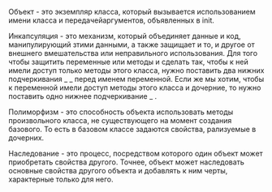 Объект - это экземпляр класса, который вызывается использованием имени класса и передачейаргументов, объявленных в init.

Инкапсуляция - это механизм, который объединяет данные и код, манипулирующий зтими данными, а также защищает и то, и другое от внешнего вмешательства или неправильного использования. Для того чтобы защитить переменные или методы и сделать так, чтобы к ней имели доступ только методы этого класса, нужно поставить два нижних подчеркивания _ _ перед именем переменной. Если же мы хотим, чтобы к переменной имели доступ методы этого класса и дочерние, то нужно поставить одно нижнее подчеркивание _ .

Полиморфизм - это способность объекта использовать методы произвольного класса, не существующего на момент создания базового. То есть в базовом классе задаются свойства, рализуемые в дочерних.

Наследование - это процесс, посредством которого один объект может приобретать свойства другого. Точнее, объект может наследовать основные свойства другого объекта и добавлять к ним черты, характерные только для него.
